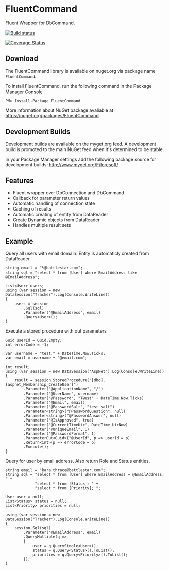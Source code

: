 # FluentCommand

Fluent Wrapper for DbCommand.

[![Build status](https://ci.appveyor.com/api/projects/status/v9h2sdvcgmo4itj1?svg=true)](https://ci.appveyor.com/project/LoreSoft/fluentcommand)

[![Coverage Status](https://coveralls.io/repos/github/loresoft/FluentCommand/badge.svg?branch=netcore)](https://coveralls.io/github/loresoft/FluentCommand?branch=netcore)

## Download

The FluentCommand library is available on nuget.org via package name `FluentCommand`.

To install FluentCommand, run the following command in the Package Manager Console

    PM> Install-Package FluentCommand
    
More information about NuGet package avaliable at
<https://nuget.org/packages/FluentCommand>

## Development Builds


Development builds are available on the myget.org feed.  A development build is promoted to the main NuGet feed when it's determined to be stable. 

In your Package Manager settings add the following package source for development builds:
<http://www.myget.org/F/loresoft/>

## Features

- Fluent wrapper over DbConnection and DbCommand
- Callback for parameter return values
- Automatic handling of connection state
- Caching of results
- Automatic creating of entity from DataReader
- Create Dynamic objects from DataReader
- Handles multiple result sets


## Example

Query all users with email domain.  Entity is automaticly created from DataReader.

    string email = "%@battlestar.com";
    string sql = "select * from [User] where EmailAddress like @EmailAddress";

    List<User> users;
    using (var session = new DataSession("Tracker").Log(Console.WriteLine))
    {
        users = session            
            .Sql(sql)
            .Parameter("@EmailAddress", email)
            .Query<User>();
    }

Execute a stored procedure with out parameters

    Guid userId = Guid.Empty;
    int errorCode = -1;

    var username = "test." + DateTime.Now.Ticks;
    var email = username + "@email.com";

    int result;
    using (var session = new DataSession("AspNet").Log(Console.WriteLine))
    {
        result = session.StoredProcedure("[dbo].[aspnet_Membership_CreateUser]")
            .Parameter("@ApplicationName", "/")
            .Parameter("@UserName", username)
            .Parameter("@Password", "T@est" + DateTime.Now.Ticks)
            .Parameter("@Email", email)
            .Parameter("@PasswordSalt", "test salt")
            .Parameter<string>("@PasswordQuestion", null)
            .Parameter<string>("@PasswordAnswer", null)
            .Parameter("@IsApproved", true)
            .Parameter("@CurrentTimeUtc", DateTime.UtcNow)
            .Parameter("@UniqueEmail", 1)
            .Parameter("@PasswordFormat", 1)
            .ParameterOut<Guid>("@UserId", p => userId = p)
            .Return<int>(p => errorCode = p)
            .Execute();
    }

Query for user by email address.  Also return Role and Status entities.

    string email = "kara.thrace@battlestar.com";
    string sql = "select * from [User] where EmailAddress = @EmailAddress; " +
                 "select * from [Status]; " +
                 "select * from [Priority]; ";

    User user = null;
    List<Status> status = null;
    List<Priority> priorities = null;

    using (var session = new DataSession("Tracker").Log(Console.WriteLine))
    {
        session.Sql(sql)
            .Parameter("@EmailAddress", email)
            .QueryMultiple(q =>
            {
                user = q.QuerySingle<User>();
                status = q.Query<Status>().ToList();
                priorities = q.Query<Priority>().ToList();
            });
    }
